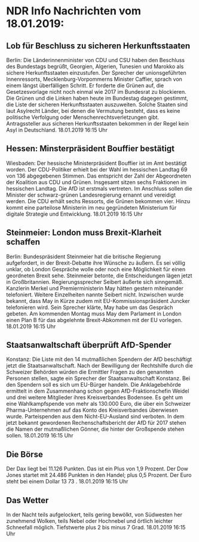 # NDR Info Nachrichten vom 18.01.2019:


## Lob für Beschluss zu sicheren Herkunftsstaaten
Berlin: Die Länderinnenminister von CDU und CSU haben den Beschluss des Bundestags begrüßt, Georgien, Algerien, Tunesien und Marokko als sichere Herkunftsstaaten einzustufen. Der Sprecher der unionsgeführten Innenressorts, Mecklenburg-Vorpommerns Minister Caffier, sprach von einem längst überfälligen Schritt. Er forderte die Grünen auf, die Gesetzesvorlage nicht noch einmal wie 2017 im Bundesrat zu blockieren. Die Grünen und die Linken haben heute  im Bundestag dagegen gestimmt, die Liste der sicheren Herkunftsstaaten auszuweiten. Solche Staaten sind laut Asylrecht Länder, bei denen die Vermutung besteht, dass es keine politische Verfolgung oder Menschenrechtsverletzungen gibt. Antragssteller aus sicheren Herkunftsstaaten bekommen in der Regel kein Asyl in Deutschland. 18.01.2019 16:15 Uhr 

## Hessen: Minsterpräsident Bouffier bestätigt
Wiesbaden: Der hessische Ministerpräsident Bouffier ist im Amt bestätigt worden. Der CDU-Politiker erhielt bei der Wahl im hessischen Landtag 69 von 136 abgegebenen Stimmen. Das entspricht der Zahl der Abgeordneten der Koalition aus CDU und Grünen. Insgesamt sitzen sechs Fraktionen im hessischen Landtag. Die AfD ist erstmals vertreten. Im Anschluss sollen die Minister der schwarz-grünen Landesregierung ernannt und vereidigt werden. Die CDU erhält sechs Ressorts, die Grünen bekommen vier. Hinzu kommt eine parteilose Ministerin im neu gegründeten Ministerium für digitale Strategie und Entwicklung. 18.01.2019 16:15 Uhr 

## Steinmeier: London muss Brexit-Klarheit schaffen
Berlin: Bundespräsident Steinmeier hat die britische Regierung aufgefordert, in der Brexit-Debatte ihre Wünsche zu äußern. Es sei völlig unklar, ob London Gespräche wolle oder noch eine Möglichkeit für einen geordneten Brexit sehe. Steinmeier betonte, die Entscheidungen lägen jetzt in Großbritannien. Regierungssprecher Seibert äußerte sich sinngemäß. Kanzlerin Merkel und Premierministerin May hätten gestern miteinander telefoniert. Weitere Einzelheiten nannte Seibert nicht. Inzwischen wurde bekannt, dass May in Kürze zudem mit EU-Kommissionspräsident Juncker telefonieren wird. Sein Sprecher klärte, May habe um das Gespräch gebeten. Am kommenden Montag muss May dem Parlament in London einen Plan B für das abgelehnte Brexit-Abkommen mit der EU vorlegen. 18.01.2019 16:15 Uhr 

## Staatsanwaltschaft überprüft AfD-Spender
Konstanz: Die Liste mit den 14 mutmaßlichen Spendern der AfD beschäftigt jetzt die Staatsanwaltschaft. Nach der Bewilligung der Rechtshilfe durch die Schweizer Behörden würden die Ermittler Fragen zu den genannten Personen stellen, sagte ein Sprecher der Staatsanwaltschaft Konstanz. Bei den Spendern soll es sich um EU-Bürger handeln. Die Anklagebehörde ermittelt in dem Zusammenhang schon gegen AfD-Fraktionschefin Weidel und drei weitere Mitglieder ihres Kreisverbandes Bodensee. Es geht um eine Wahlkampfspende von mehr als 130.000 Euro, die über ein Schweizer Pharma-Unternehmen auf das Konto des Kreisverbandes überwiesen wurde. Parteispenden aus dem Nicht-EU-Ausland sind verboten. In dem jetzt bekannt gewordenen Rechenschaftsbericht der AfD für 2017 stehen die Namen der mutmaßlichen Gönner, die hinter der Großspende stehen sollen. 18.01.2019 16:15 Uhr 

## Die Börse
Der Dax liegt bei  11.126  Punkten. Das ist ein Plus von  1,9  Prozent. Der Dow Jones startet mit  24.486  Punkten in den Handel; plus  0,5  Prozent. Der Euro steht bei einem Dollar  13 73 . 18.01.2019 16:15 Uhr 

## Das Wetter
In der Nacht teils aufgelockert, teils gering bewölkt, von Südwesten her zunehmend Wolken, teils Nebel oder Hochnebel und örtlich leichter Schneefall möglich. Tiefstwerte plus 2 bis minus 7 Grad. 18.01.2019 16:15 Uhr 
